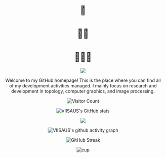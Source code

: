 
<div align="center"> 
<h1>🥰</h1>
<h1>🥵🥵</h1>
<h1>🥵🥵🥵</h1>

</div>

<div align="center">
<img src="https://readme-typing-svg.demolab.com?font=Google+Code&pause=1000&color=F7C255&width=435&lines=Courage+and+Imagine+makes+creativity">
<p>Welcome to my GitHub homepage! This is the place where you can find all of my development activities managed. I mainly focus on research and development in topology, computer graphics, and image processing.</p>



![Visitor Count](https://profile-counter.glitch.me/JOviisaus/count.svg)

![VIISAUS's GitHub stats](https://github-readme-stats.vercel.app/api?username=JOviisaus&count_private=true&show_icons=true&theme=onedark)

<img src="https://github-readme-stats.vercel.app/api/top-langs/?username=JOviisaus&hide_progress=false&layout=donut-vertical&theme=onedark">

![VIISAUS's github activity graph](https://github-readme-activity-graph.vercel.app/graph?username=JOviisaus&theme=github)

![GitHub Streak](https://streak-stats.demolab.com/?user=JOviisaus&theme=onedark)

![cup](https://github-profile-trophy.vercel.app/?username=JOviisaus&theme=onedark)


</div>





